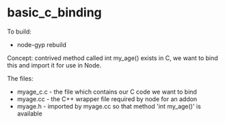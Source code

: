 basic_c_binding
==============

To build:
* node-gyp rebuild

Concept: contrived method called int my_age() exists in C, we want to bind this and import it for use in Node.

The files:
* myage_c.c - the file which contains our C code we want to bind
* myage.cc - the C++ wrapper file required by node for an addon
* myage.h - imported by myage.cc so that method 'int my_age()' is available
